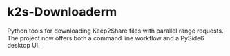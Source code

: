 # k2s-Downloaderm
Python tools for downloading Keep2Share files with parallel range requests. The project now offers both a command line workflow and a PySide6 desktop UI.
